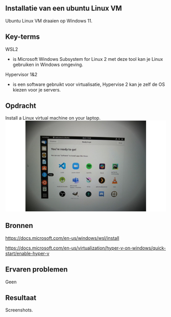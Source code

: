 
 ## Installatie van een ubuntu Linux VM

Ubuntu Linux VM draaien op Windows 11.

 ## Key-terms

WSL2

- is Microsoft Windows Subsystem for Linux 2 met deze tool kan je Linux gebruiken in Windows omgeving.

Hypervisor 1&2

- is een software gebruikt voor virtualisatie, Hypervise 2 kan je zelf de OS kiezen voor je servers.

 ## Opdracht

Install a Linux virtual machine on your laptop.
![screenshot Desktop](https://github.com/techgrounds/cloud-6-repo-AzizaAdam/blob/main/00_includes/Lnx01/Installation%20of%20Lnx%20ubuntu%20VM.jpg)

## Bronnen

<https://docs.microsoft.com/en-us/windows/wsl/install>

<https://docs.microsoft.com/en-us/virtualization/hyper-v-on-windows/quick-start/enable-hyper-v>


## Ervaren problemen

Geen

## Resultaat

Screenshots.